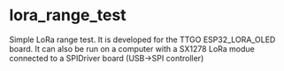 # lora_range_test
Simple LoRa range test.
It is developed for the TTGO ESP32_LORA_OLED board.
It can also be run on a computer with a SX1278 LoRa modue connected to a SPIDriver board (USB->SPI controller)
